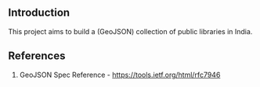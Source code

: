 ## Introduction

This project aims to build a (GeoJSON) collection of public libraries in India.


## References
1. GeoJSON Spec Reference - https://tools.ietf.org/html/rfc7946
